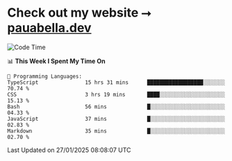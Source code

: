 # Check out my website ⭢ [pauabella.dev](https://pauabella.dev)

<!--START_SECTION:waka-->
![Code Time](http://img.shields.io/badge/Code%20Time-4%2C025%20hrs%2024%20mins-blue)

📊 **This Week I Spent My Time On** 

```text
💬 Programming Languages: 
TypeScript               15 hrs 31 mins      ██████████████████░░░░░░░   70.74 % 
CSS                      3 hrs 19 mins       ████░░░░░░░░░░░░░░░░░░░░░   15.13 % 
Bash                     56 mins             █░░░░░░░░░░░░░░░░░░░░░░░░   04.33 % 
JavaScript               37 mins             █░░░░░░░░░░░░░░░░░░░░░░░░   02.83 % 
Markdown                 35 mins             █░░░░░░░░░░░░░░░░░░░░░░░░   02.70 % 
```


 Last Updated on 27/01/2025 08:08:07 UTC
<!--END_SECTION:waka-->
